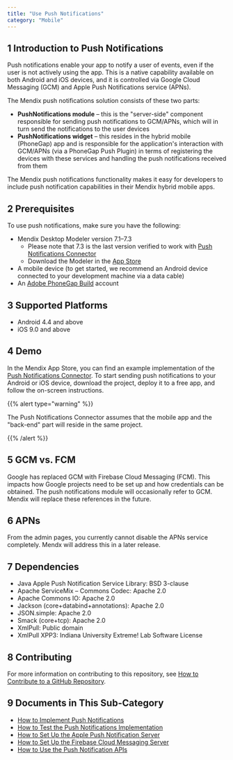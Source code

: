 ```yaml
---
title: "Use Push Notifications"
category: "Mobile"
---
```


## 1 Introduction to Push Notifications

Push notifications enable your app to notify a user of events, even if the user is not actively using the app. This is a native capability available on both Android and iOS devices, and it is controlled via Google Cloud Messaging (GCM) and Apple Push Notifications service (APNs).

The Mendix push notifications solution consists of these two parts:

* **PushNotifications module** – this is the "server-side" component responsible for sending push notifications to GCM/APNs, which will in turn send the notifications to the user devices
* **PushNotifications widget** – this resides in the hybrid mobile (PhoneGap) app and is responsible for the application's interaction with GCM/APNs (via a PhoneGap Push Plugin) in terms of registering the devices with these services and handling the push notifications received from them

The Mendix push notifications functionality makes it easy for developers to include push notification capabilities in their Mendix hybrid mobile apps.

## 2 Prerequisites

To use push notifications, make sure you have the following:

* Mendix Desktop Modeler version 7.1–7.3
    * Please note that 7.3 is the last version verified to work with [Push Notifications Connector](https://appstore.home.mendix.com/link/app/3003/)
    * Download the Modeler in the [App Store](https://appstore.home.mendix.com/link/modeler)
* A mobile device (to get started, we recommend an Android device connected to your development machine via a data cable)
* An [Adobe PhoneGap Build](https://build.phonegap.com/) account

## 3 Supported Platforms

* Android 4.4 and above
* iOS 9.0 and above

## 4 Demo

In the Mendix App Store, you can find an example implementation of the [Push Notifications Connector](https://appstore.home.mendix.com/link/app/3020/Mendix/Push-Notifications-Connector-Demo). To start sending push notifications to your Android or iOS device, download the project, deploy it to a free app, and follow the on-screen instructions.

{{% alert type="warning" %}}

The Push Notifications Connector assumes that the mobile app and the "back-end" part will reside in the same project.

{{% /alert %}}

## 5 GCM vs. FCM

Google has replaced GCM with Firebase Cloud Messaging (FCM). This impacts how Google projects need to be set up and how credentials can be obtained. The push notifications module will occasionally refer to GCM. Mendix  will replace these references in the future.

## 6 APNs

From the admin pages, you currently cannot disable the APNs service completely. Mendx will address this in a later release.

## 7 Dependencies

* Java Apple Push Notification Service Library: BSD 3-clause
* Apache ServiceMix – Commons Codec: Apache 2.0
* Apache Commons IO: Apache 2.0
* Jackson (core+databind+annotations): Apache 2.0
* JSON.simple: Apache 2.0
* Smack (core+tcp): Apache 2.0 
* XmlPull: Public domain
* XmlPull XPP3: Indiana University Extreme! Lab Software License

## 8 Contributing

For more information on contributing to this repository, see [How to Contribute to a GitHub Repository](../collaboration-project-management/contribute-to-a-github-repository).

## 9 Documents in This Sub-Category

* [How to Implement Push Notifications](implementation-guide)
* [How to Test the Push Notifications Implementation](testing-the-implementation)
* [How to Set Up the Apple Push Notification Server](setting-up-apple-push-notification-server)
* [How to Set Up the Firebase Cloud Messaging Server](setting-up-google-firebase-cloud-messaging-server)
* [How to Use the Push Notification APIs](apis)
